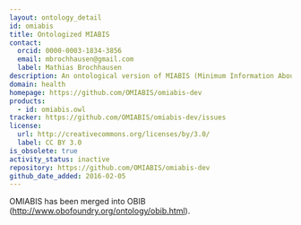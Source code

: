 ```yaml
---
layout: ontology_detail
id: omiabis
title: Ontologized MIABIS
contact:
  orcid: 0000-0003-1834-3856
  email: mbrochhausen@gmail.com
  label: Mathias Brochhausen
description: An ontological version of MIABIS (Minimum Information About BIobank data Sharing)
domain: health
homepage: https://github.com/OMIABIS/omiabis-dev
products:
  - id: omiabis.owl
tracker: https://github.com/OMIABIS/omiabis-dev/issues
license:
  url: http://creativecommons.org/licenses/by/3.0/
  label: CC BY 3.0
is_obsolete: true
activity_status: inactive
repository: https://github.com/OMIABIS/omiabis-dev
github_date_added: 2016-02-05
---
```


OMIABIS has been merged into OBIB (http://www.obofoundry.org/ontology/obib.html).
